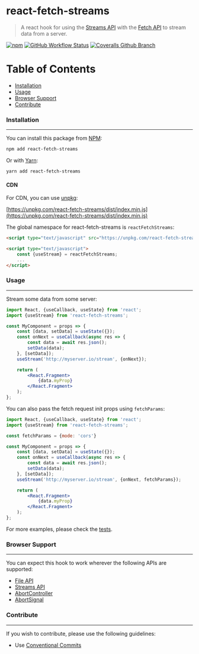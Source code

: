 # react-fetch-streams

> A react hook for using the [Streams API](https://developer.mozilla.org/en-US/docs/Web/API/Streams_API) with the [Fetch API](https://developer.mozilla.org/en-US/docs/Web/API/Fetch_API) to stream data from a server.

[![npm](https://img.shields.io/npm/v/react-fetch-streams.svg?style=flat-square)](https://www.npmjs.com/package/react-fetch-streams)
[![GitHub Workflow Status](https://img.shields.io/github/workflow/status/rolandjitsu/react-fetch-streams/Test?label=tests&style=flat-square)](https://github.com/rolandjitsu/react-fetch-streams/actions?query=workflow%3ATest)
[![Coveralls Github Branch](https://img.shields.io/coveralls/github/rolandjitsu/react-fetch-streams/master?style=flat-square)](https://coveralls.io/github/rolandjitsu/react-fetch-streams?branch=master)

# Table of Contents

* [Installation](#installation)
* [Usage](#usage)
* [Browser Support](#browser-support)
* [Contribute](#contribute)

### Installation
----------------
You can install this package from [NPM](https://www.npmjs.com):
```bash
npm add react-fetch-streams
```

Or with [Yarn](https://yarnpkg.com/en):
```bash
yarn add react-fetch-streams
```

#### CDN
For CDN, you can use [unpkg](https://unpkg.com):

[https://unpkg.com/react-fetch-streams/dist/index.min.js](https://unpkg.com/react-fetch-streams/dist/index.min.js)

The global namespace for react-fetch-streams is `reactFetchStreams`:
```html
<script type="text/javascript" src="https://unpkg.com/react-fetch-streams/dist/index.min.js"></script>

<script type="text/javascript">
    const {useStream} = reactFetchStreams;
    ...
</script>

```

### Usage
---------
Stream some data from some server:
```jsx
import React, {useCallback, useState} from 'react';
import {useStream} from 'react-fetch-streams';

const MyComponent = props => {
    const [data, setData] = useState({});
    const onNext = useCallback(async res => {
        const data = await res.json();
        setData(data);
    }, [setData]);
    useStream('http://myserver.io/stream', {onNext});

    return (
        <React.Fragment>
            {data.myProp}
        </React.Fragment>
    );
};
```

You can also pass the fetch request init props using `fetchParams`:
```jsx
import React, {useCallback, useState} from 'react';
import {useStream} from 'react-fetch-streams';

const fetchParams = {mode: 'cors'}

const MyComponent = props => {
    const [data, setData] = useState({});
    const onNext = useCallback(async res => {
        const data = await res.json();
        setData(data);
    }, [setData]);
    useStream('http://myserver.io/stream', {onNext, fetchParams});

    return (
        <React.Fragment>
            {data.myProp}
        </React.Fragment>
    );
};
```

For more examples, please check the [tests](./src/stream.test.js).

### Browser Support
-------------------
You can expect this hook to work wherever the following APIs are supported:
* [File API](https://developer.mozilla.org/en-US/docs/Web/API/Fetch_API#Browser_compatibility)
* [Streams API](https://developer.mozilla.org/en-US/docs/Web/API/Streams_API#Browser_compatibility)
* [AbortController](https://developer.mozilla.org/en-US/docs/Web/API/AbortController#Browser_compatibility)
* [AbortSignal](https://developer.mozilla.org/en-US/docs/Web/API/AbortSignal#Browser_compatibility)

### Contribute
--------------
If you wish to contribute, please use the following guidelines:
* Use [Conventional Commits](https://conventionalcommits.org)
